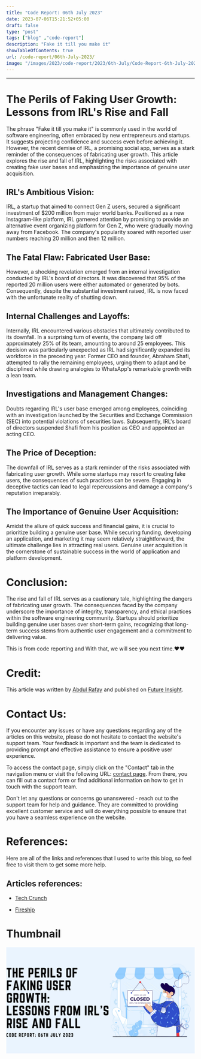 ```yaml
---
title: "Code Report: 06th July 2023"
date: 2023-07-06T15:21:52+05:00
draft: false
type: "post"
tags: ["blog" ,"code-report"]
description: "Fake it till you make it"
showTableOfContents: true
url: /code-report/06th-July-2023/
image: "/images/2023/code-report/2023/6th-July/Code-Report-6th-July-2023.png"
---
```


-----------

# The Perils of Faking User Growth: Lessons from IRL's Rise and Fall

The phrase "Fake it till you make it" is commonly used in the world of software engineering, often embraced by new entrepreneurs and startups. It suggests projecting confidence and success even before achieving it. However, the recent demise of IRL, a promising social app, serves as a stark reminder of the consequences of fabricating user growth. This article explores the rise and fall of IRL, highlighting the risks associated with creating fake user bases and emphasizing the importance of genuine user acquisition.

## IRL's Ambitious Vision:
IRL, a startup that aimed to connect Gen Z users, secured a significant investment of $200 million from major world banks. Positioned as a new Instagram-like platform, IRL garnered attention by promising to provide an alternative event organizing platform for Gen Z, who were gradually moving away from Facebook. The company's popularity soared with reported user numbers reaching 20 million and then 12 million.

## The Fatal Flaw: Fabricated User Base:
However, a shocking revelation emerged from an internal investigation conducted by IRL's board of directors. It was discovered that 95% of the reported 20 million users were either automated or generated by bots. Consequently, despite the substantial investment raised, IRL is now faced with the unfortunate reality of shutting down.

## Internal Challenges and Layoffs:
Internally, IRL encountered various obstacles that ultimately contributed to its downfall. In a surprising turn of events, the company laid off approximately 25% of its team, amounting to around 25 employees. This decision was particularly unexpected as IRL had significantly expanded its workforce in the preceding year. Former CEO and founder, Abraham Shafi, attempted to rally the remaining employees, urging them to adapt and be disciplined while drawing analogies to WhatsApp's remarkable growth with a lean team.

## Investigations and Management Changes:
Doubts regarding IRL's user base emerged among employees, coinciding with an investigation launched by the Securities and Exchange Commission (SEC) into potential violations of securities laws. Subsequently, IRL's board of directors suspended Shafi from his position as CEO and appointed an acting CEO.

## The Price of Deception:
The downfall of IRL serves as a stark reminder of the risks associated with fabricating user growth. While some startups may resort to creating fake users, the consequences of such practices can be severe. Engaging in deceptive tactics can lead to legal repercussions and damage a company's reputation irreparably.

## The Importance of Genuine User Acquisition:
Amidst the allure of quick success and financial gains, it is crucial to prioritize building a genuine user base. While securing funding, developing an application, and marketing it may seem relatively straightforward, the ultimate challenge lies in attracting real users. Genuine user acquisition is the cornerstone of sustainable success in the world of application and platform development.

# Conclusion:
The rise and fall of IRL serves as a cautionary tale, highlighting the dangers of fabricating user growth. The consequences faced by the company underscore the importance of integrity, transparency, and ethical practices within the software engineering community. Startups should prioritize building genuine user bases over short-term gains, recognizing that long-term success stems from authentic user engagement and a commitment to delivering value.

This is from code reporting and With that, we will see you next time.❤️❤️


# Credit:
This article was written by [Abdul Rafay](https://future-insight.blog/author) and published on [Future Insight](https://future-insight.blog/).

# Contact Us: 
If you encounter any issues or have any questions regarding any of the articles on this website, please do not hesitate to contact the website's support team. Your feedback is important and the team is dedicated to providing prompt and effective assistance to ensure a positive user experience.

To access the contact page, simply click on the "Contact" tab in the navigation menu or visit the following URL: [contact page](https://future-insight.blog/contact). From there, you can fill out a contact form or find additional information on how to get in touch with the support team.

Don't let any questions or concerns go unanswered - reach out to the support team for help and guidance. They are committed to providing excellent customer service and will do everything possible to ensure that you have a seamless experience on the website.

# References:
Here are all of the links and references that I used to write this blog, so feel free to visit them to get some more help.
## Articles references:
- [Tech Crunch](https://techcrunch.com/2023/06/26/irl-shut-down-fake-users/#:~:text=Ironically%2C%20the%20social%20app%20IRL,capital%2C%20IRL%20is%20shutting%20down)

- [Fireship](https://www.youtube.com/watch?v=M_wZpSEvOkc)

# Thumbnail
![image](/images/2023/code-report/2023/6th-July/Code-Report-6th-July-2023.png)

<!-- ## GitHub Repository: -->
<!-- - [GitHub Repository 1]() -->

<!-- ## WalkThrough Video: -->
<!-- <iframe width="800" height="450" src="https://www.youtube.com/embed/YT-link" frameborder="1" allowfullscreen></iframe> -->
